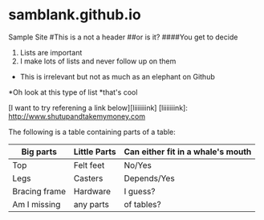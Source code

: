 # samblank.github.io
Sample Site
#This is a not a header
##or is it?
####You get to decide

1. Lists are important
2. I make lots of lists and never follow up on them
 * This is irrelevant but not as much as an elephant on Github
 
 *Oh look at this type of list
 *that's cool
 
 [I want to try referening a link below][liiiiiiink]
 [liiiiiiink]: http://www.shutupandtakemymoney.com
 
 The following is a table containing parts of a table:
 
 | Big parts| Little Parts| Can either fit in a whale's mouth|
 |---|---|---|
 | Top| Felt feet| No/Yes|
 | Legs| Casters| Depends/Yes|
 | Bracing frame| Hardware| I guess?|
 | Am I missing| any parts| of tables?|
